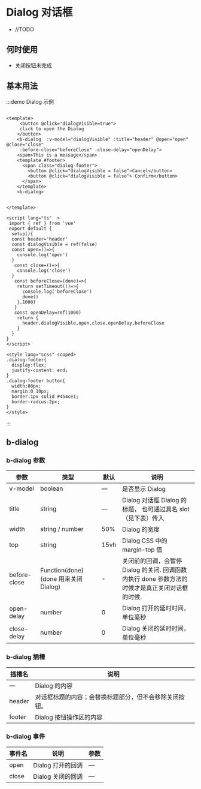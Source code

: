 # Dialog 对话框

+ //TODO

## 何时使用

+ 关闭按钮未完成

## 基本用法

:::demo Dialog 示例

```vue

<template>
     <button @click="dialogVisible=true">
     click to open the Dialog
    </button>
    <b-dialog  :v-model="dialogVisible" :title="header" @open="open" @close="close"
     :before-close="beforeClose" :close-delay="openDelay">
    <span>This is a message</span>
    <template #footer>
      <span class="dialog-footer">
        <button @click="dialogVisible = false">Cancel</button>
        <button @click="dialogVisible = false"> Confirm</button>
      </span>
    </template>
    <b-dialog>


</template>

<script lang="ts"  >
 import { ref } from 'vue'
 export default {
  setup(){
  const header='header'
  const dialogVisible = ref(false)
  const open=()=>{
    console.log('open')
  }
   const close=()=>{
    console.log('close')
  }
   const beforeClose=(done)=>{
    return setTimeout(()=>{
      console.log('beforeClose')
      done()
    },1000)
   }
   const openDelay=ref(1000)
    return {
      header,dialogVisible,open,close,openDelay,beforeClose
    }
  }
}
</script>

<style lang="scss" scoped>
.dialog-footer{
  display:flex;
  justify-content: end;
}
.dialog-footer button{
  width:80px;
  margin:0 10px;
  border:1px solid #454ce1;
  border-radius:2px;
}
</style>
```

:::

## b-dialog

### b-dialog 参数

| 参数 | 类型 | 默认 | 说明 |
| ---- | ---- | ---- | ---- |
| v-model | boolean |  —    | 是否显示 Dialog |
| title | string |  —    | Dialog 对话框 Dialog 的标题， 也可通过具名 slot （见下表）传入 |
| width |string / number| 50%| Dialog 的宽度  |
| top | string | 15vh | Dialog CSS 中的 margin-top 值  |
| before-close | Function(done) (done 用来关闭 Dialog) | - | 关闭前的回调，会暂停 Dialog 的关闭. 回调函数内执行 done 参数方法的时候才是真正关闭对话框的时候. |
| open-delay | number | 0 | Dialog 打开的延时时间，单位毫秒 |
| close-delay | number | 0 | Dialog 关闭的延时时间，单位毫秒 |

### b-dialog 插槽

| 插槽名 | 说明 |
| ---- | ---- |
|   — |  Dialog 的内容  |
| header |对话框标题的内容；会替换标题部分，但不会移除关闭按钮。 |
| footer | Dialog 按钮操作区的内容|

### b-dialog 事件

| 事件名 | 说明 | 参数  |
| ---- | ---- | ---- | 
| open | Dialog 打开的回调 |  —    |
| close | Dialog 关闭的回调 |  —    | 
